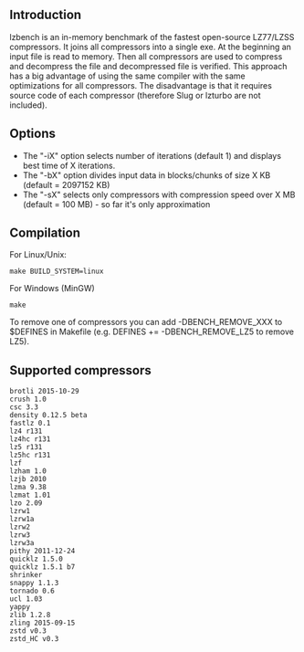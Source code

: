 Introduction
-------------------------

lzbench is an in-memory benchmark of the fastest open-source LZ77/LZSS compressors. It joins all compressors into a single exe. 
At the beginning an input file is read to memory. 
Then all compressors are used to compress and decompress the file and decompressed file is verified. 
This approach has a big advantage of using the same compiler with the same optimizations for all compressors. 
The disadvantage is that it requires source code of each compressor (therefore Slug or lzturbo are not included).


Options
-------------------------

- The "-iX" option selects number of iterations (default 1) and displays best time of X iterations.
- The "-bX" option divides input data in blocks/chunks of size X KB (default = 2097152 KB)
- The "-sX" selects only compressors with compression speed over X MB (default = 100 MB) - so far it's only approximation


Compilation
-------------------------
For Linux/Unix:
```
make BUILD_SYSTEM=linux
```

For Windows (MinGW)
```
make
```

To remove one of compressors you can add -DBENCH_REMOVE_XXX to $DEFINES in Makefile (e.g. DEFINES += -DBENCH_REMOVE_LZ5 to remove LZ5).

Supported compressors
-------------------------
```
brotli 2015-10-29
crush 1.0
csc 3.3
density 0.12.5 beta
fastlz 0.1
lz4 r131
lz4hc r131
lz5 r131
lz5hc r131
lzf
lzham 1.0
lzjb 2010
lzma 9.38
lzmat 1.01
lzo 2.09
lzrw1
lzrw1a
lzrw2
lzrw3
lzrw3a
pithy 2011-12-24
quicklz 1.5.0
quicklz 1.5.1 b7
shrinker
snappy 1.1.3
tornado 0.6
ucl 1.03
yappy
zlib 1.2.8
zling 2015-09-15
zstd v0.3
zstd_HC v0.3
```

